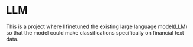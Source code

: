 # LLM
This is a project where I finetuned the existing large language model(LLM) so that the model could make classifications specifically on financial text data.
